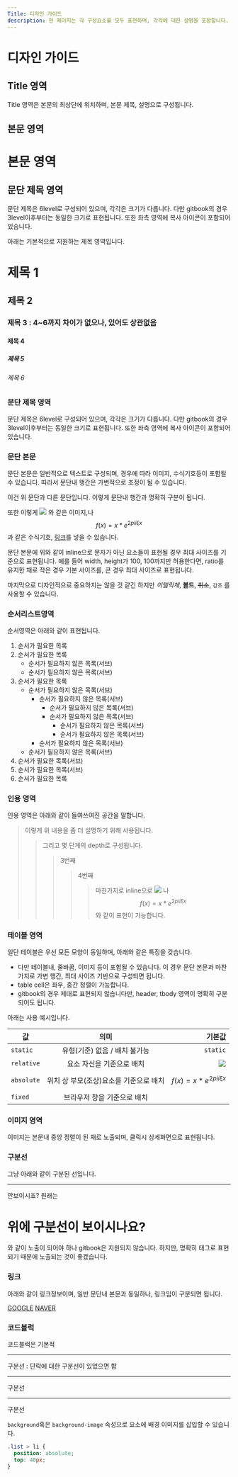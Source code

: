 ```yaml
---
Title: 디자인 가이드
description: 현 페이지는 각 구성요소를 모두 표현하며, 각각에 대한 설명을 포함합니다.
---
```


# 디자인 가이드

## Title 영역

Title 영역은 본문의 최상단에 위치하며, 본문 제목, 설명으로 구성됩니다.

## 본문 영역

# 본문 영역
## 문단 제목 영역
문단 제목은 6level로 구성되어 있으며, 각각은 크기가 다릅니다. 다만 gitbook의 경우 3level이후부터는 동일한 크기로 표현됩니다. 또한 좌측 영역에 복사 아이콘이 포함되어 있습니다.

아래는 기본적으로 지원하는 제목 영역입니다.

# 제목 1
## 제목 2
### 제목 3 : 4~6까지 차이가 없으나, 있어도 상관없음
#### 제목 4
##### 제목 5
###### 제목 6

### 문단 제목 영역

문단 제목은 6level로 구성되어 있으며, 각각은 크기가 다릅니다. 다만 gitbook의 경우 3level이후부터는 동일한 크기로 표현됩니다. 또한 좌측 영역에 복사 아이콘이 포함되어 있습니다.

### 문단 본문

문단 본문은 일반적으로 텍스트로 구성되며, 경우에 따라 이미지, 수식기호등이 포함될 수 있습니다. 따라서 문단내 행간은 가변적으로 조정이 될 수 있습니다.

이건 위 문단과 다른 문단입니다. 이렇게 문단내 행간과 명확히 구분이 됩니다.

또한 이렇게 ![](.gitbook/assets/readme-01.png) 와 같은 이미지,나 $$f(x) = x * e^{2 pi i \xi x}$$ 과 같은 수식기호, [링크](https://google.com)를 넣을 수 있습니다.

문단 본문에 위와 같이 inline으로 문자가 아닌 요소들이 표현될 경우 최대 사이즈를 기준으로 표현됩니다. 예를 들어 width, height가 100, 100까지만 허용한다면, ratio를 유지한 채로 작은 경우 기본 사이즈를, 
큰 경우 최대 사이즈로 표현됩니다.  

마지막으로 디자인적으로 중요하지는 않을 것 같긴 하지만 _이텔릭체_, **볼드**, ~~취소~~, `강조` 를 사용할 수 있습니다.

### 순서리스트영역

순서영역은 아래와 같이 표현됩니다.

1. 순서가 필요한 목록
2. 순서가 필요한 목록
    * 순서가 필요하지 않은 목록(서브)
    * 순서가 필요하지 않은 목록(서브)
3. 순서가 필요한 목록
    * 순서가 필요하지 않은 목록(서브)
        * 순서가 필요하지 않은 목록(서브)
            * 순서가 필요하지 않은 목록(서브)
            * 순서가 필요하지 않은 목록(서브)
                * 순서가 필요하지 않은 목록(서브)
                * 순서가 필요하지 않은 목록(서브)
        * 순서가 필요하지 않은 목록(서브)
    * 순서가 필요하지 않은 목록(서브)
4. 순서가 필요한 목록(서브)
5. 순서가 필요한 목록(서브)
6. 순서가 필요한 목록

### 인용 영역

인용 영역은 아래와 같이 들여쓰여진 공간을 말합니다.
> 이렇게 위 내용을 좀 더 설명하기 위해 사용됩니다.
>> 그리고 몇 단계의 depth로 구성됩니다.
>>> 3번째
>>>> 4번째
>>>>> 마찬가지로 inline으로 ![](.gitbook/assets/readme-01.png) 나 $$f(x) = x * e^{2 pi i \xi x}$$ 와 같이 표현이 가능합니다.

### 테이블 영역

일단 테이블은 우선 모든 모양이 동일하며, 아래와 같은 특징을 갖습니다.

* 다만 테이블내, 줄바꿈, 이미지 등이 포함될 수 있습니다. 이 경우 문단 본문과 마찬가지로 가변 행간, 최대 사이즈 기반으로 구성되면 됩니다.
* table cell은 좌우, 중간 정렬이 가능합니다.
* gitbook의 경우 제대로 표현되지 않습니다만, header, tbody 영역이 명확히 구분되어도 됩니다.

아래는 사용 예시입니다.

| 값          |           의미           |      기본값 |
| ---------- | :--------------------: | -------: |
| `static`   |   유형(기준) 없음 / 배치 불가능   | `static` |
| `relative` |     요소 자신을 기준으로 배치     |  ![](.gitbook/assets/readme-01.png)   |
| `absolute` | 위치 상 부모(조상)요소를 기준으로 배치 | $$f(x) = x * e^{2 pi i \xi x}$$ |
| `fixed`    |     브라우저 창을 기준으로 배치    |          |

### 이미지 영역

이미지는 본문내 중앙 정렬이 된 채로 노출되며, 클릭시 상세화면으로 표현됩니다. 

### 구분선

그냥 아래와 같이 구분된 선입니다. 

---

안보이시죠? 원래는

# 위에 구분선이 보이시나요?

와 같이 노출이 되어야 하나 gitbook은 지원되지 않습니다. 하지만, 명확히 태그로 표현되기 때문에 노출되는 것이 좋겠습니다.

### 링크

아래와 같이 링크정보이며, 일반 문단내 본문과 동일하나, 링크임이 구분되면 됩니다. 

[GOOGLE](https://google.com)
[NAVER](https://naver.com)

### 코드블럭

코드블럭은 기본적

***

구분선 : 단락에 대한 구분선이 있었으면 함

***

구분선

***

구분선

`background`혹은 `background-image` 속성으로 요소에 배경 이미지를 삽입할 수 있습니다.

```css
.list > li {
  position: absolute;
  top: 40px;
}
```
